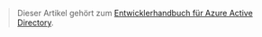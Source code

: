 > Dieser Artikel gehört zum [Entwicklerhandbuch für Azure Active Directory](../articles/active-directory/active-directory-developers-guide.md).
> 
> 

<!---HONumber=Oct15_HO3-->